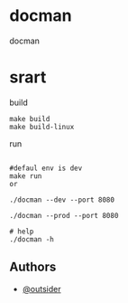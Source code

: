 # docman

docman

# srart

build

```shell
make build
make build-linux
```

run

```shell

#defaul env is dev
make run
or

./docman --dev --port 8080

./docman --prod --port 8080

# help
./docman -h
```

## Authors

- [@outsider](https://github.com/meet-outsider)

    